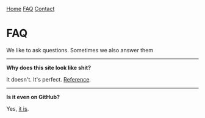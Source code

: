 [Home](./index.html) [FAQ](./faq.html) [Contact](./contact.html)

# FAQ 

We like to ask questions. Sometimes we also answer them

---

**Why does this site look like shit?**

It doesn't. It's perfect. [Reference](https://perfectmotherfuckingwebsite.com).

---

**Is it even on GitHub?**

Yes, [it is](https://github.com/sixhobbits/minimalist-markdown-website). 



